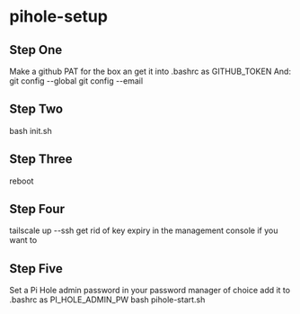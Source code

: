 # pihole-setup

## Step One

Make a github PAT for the box an get it into .bashrc as GITHUB_TOKEN
And:
git config --global <username>
git config --email <email>

## Step Two

bash init.sh

## Step Three

reboot

## Step Four

tailscale up --ssh
get rid of key expiry in the management console if you want to

## Step Five

Set a Pi Hole admin password in your password manager of choice
add it to .bashrc as PI_HOLE_ADMIN_PW
bash pihole-start.sh
